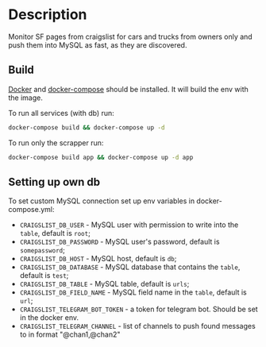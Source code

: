 # Description 

Monitor SF pages from craigslist for cars and trucks from owners only
and push them into MySQL as fast, as they are discovered.  

## Build

[Docker](https://docs.docker.com/engine/install/) and [docker-compose](https://docs.docker.com/compose/install/) should be installed.
It will build the env with the image.

To run all services (with db) run:

```bash
docker-compose build && docker-compose up -d
```

To run only the scrapper run:

```bash
docker-compose build app && docker-compose up -d app
```

## Setting up own db

To set custom MySQL connection set up env variables in docker-compose.yml: 

- `CRAIGSLIST_DB_USER` - MySQL user with permission to write into the `table`, default is `root`;
- `CRAIGSLIST_DB_PASSWORD` - MySQL user's password, default is `somepassword`;
- `CRAIGSLIST_DB_HOST` - MySQL host, default is `db`;
- `CRAIGSLIST_DB_DATABASE` - MySQL database that contains the `table`, default is `test`;
- `CRAIGSLIST_DB_TABLE` - MySQL table, default is `urls`;
- `CRAIGSLIST_DB_FIELD_NAME` - MySQL field name in the `table`, default is `url`;
- `CRAIGSLIST_TELEGRAM_BOT_TOKEN` - a token for telegram bot. Should be set in the docker env.
- `CRAIGSLIST_TELEGRAM_CHANNEL` - list of channels to push found messages to in format "@chan1,@chan2"